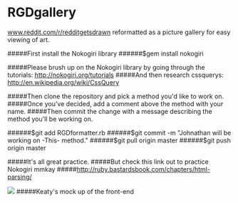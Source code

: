RGDgallery
==========

www.reddit.com/r/redditgetsdrawn reformatted as a picture gallery for easy viewing of art.


#####First install the Nokogiri library
######$gem install nokogiri

#####Please brush up on the Nokogiri library by going through the tutorials: http://nokogiri.org/tutorials
#####And then research cssquerys: http://en.wikipedia.org/wiki/CssQuery

#####Then clone the repository and pick a method you'd like to work on.
#####Once you've decided, add a comment above the method with your name.
#####Then commit the change with a message describing the method you'll be working on.

######$git add RGDformatter.rb
######$git commit -m "Johnathan will be working on -This- method."
######$git pull origin master
######$git push origin master

#####It's all great practice.
#####But check this link out to practice Nokogiri mmkay
#####http://ruby.bastardsbook.com/chapters/html-parsing/

![](https://scontent-b-lga.xx.fbcdn.net/hphotos-prn2/v/t34/10009548_847387182152_877935134_n.jpg?oh=c4472ac4477af29ff9388ae8e9cc7aed&oe=53200FD3)
#####Keaty's mock up of the front-end
